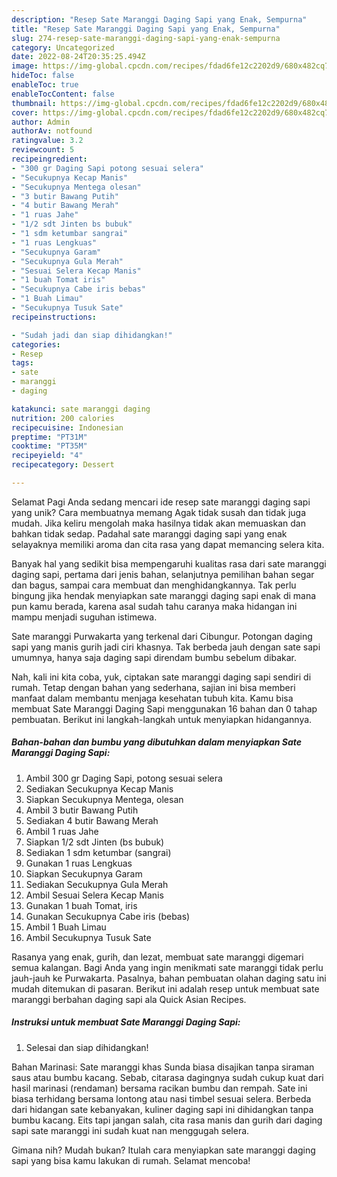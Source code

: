 ```yaml
---
description: "Resep Sate Maranggi Daging Sapi yang Enak, Sempurna"
title: "Resep Sate Maranggi Daging Sapi yang Enak, Sempurna"
slug: 274-resep-sate-maranggi-daging-sapi-yang-enak-sempurna
category: Uncategorized
date: 2022-08-24T20:35:25.494Z
image: https://img-global.cpcdn.com/recipes/fdad6fe12c2202d9/680x482cq70/sate-maranggi-daging-sapi-foto-resep-utama.jpg
hideToc: false
enableToc: true
enableTocContent: false
thumbnail: https://img-global.cpcdn.com/recipes/fdad6fe12c2202d9/680x482cq70/sate-maranggi-daging-sapi-foto-resep-utama.jpg
cover: https://img-global.cpcdn.com/recipes/fdad6fe12c2202d9/680x482cq70/sate-maranggi-daging-sapi-foto-resep-utama.jpg
author: Admin
authorAv: notfound
ratingvalue: 3.2
reviewcount: 5
recipeingredient:
- "300 gr Daging Sapi potong sesuai selera"
- "Secukupnya Kecap Manis"
- "Secukupnya Mentega olesan"
- "3 butir Bawang Putih"
- "4 butir Bawang Merah"
- "1 ruas Jahe"
- "1/2 sdt Jinten bs bubuk"
- "1 sdm ketumbar sangrai"
- "1 ruas Lengkuas"
- "Secukupnya Garam"
- "Secukupnya Gula Merah"
- "Sesuai Selera Kecap Manis"
- "1 buah Tomat iris"
- "Secukupnya Cabe iris bebas"
- "1 Buah Limau"
- "Secukupnya Tusuk Sate"
recipeinstructions:

- "Sudah jadi dan siap dihidangkan!"
categories:
- Resep
tags:
- sate
- maranggi
- daging

katakunci: sate maranggi daging 
nutrition: 200 calories
recipecuisine: Indonesian
preptime: "PT31M"
cooktime: "PT35M"
recipeyield: "4"
recipecategory: Dessert

---
```



Selamat Pagi Anda sedang mencari ide resep sate maranggi daging sapi yang unik? Cara membuatnya memang Agak tidak susah dan tidak juga mudah. Jika keliru mengolah maka hasilnya tidak akan memuaskan dan bahkan tidak sedap. Padahal sate maranggi daging sapi yang enak selayaknya memiliki aroma dan cita rasa yang dapat memancing selera kita.


Banyak hal yang sedikit bisa mempengaruhi kualitas rasa dari sate maranggi daging sapi, pertama dari jenis bahan, selanjutnya pemilihan bahan segar dan bagus, sampai cara membuat dan menghidangkannya. Tak perlu bingung jika hendak menyiapkan sate maranggi daging sapi enak di mana pun kamu berada, karena asal sudah tahu caranya maka hidangan ini mampu menjadi suguhan istimewa.

Sate maranggi Purwakarta yang terkenal dari Cibungur. Potongan daging sapi yang manis gurih jadi ciri khasnya. Tak berbeda jauh dengan sate sapi umumnya, hanya saja daging sapi direndam bumbu sebelum dibakar.


Nah, kali ini kita coba, yuk, ciptakan sate maranggi daging sapi sendiri di rumah. Tetap dengan bahan yang sederhana, sajian ini bisa memberi manfaat dalam membantu menjaga kesehatan tubuh kita. Kamu bisa membuat Sate Maranggi Daging Sapi menggunakan 16 bahan dan 0 tahap pembuatan. Berikut ini langkah-langkah untuk menyiapkan hidangannya.

<!--inarticleads1-->

##### Bahan-bahan dan bumbu yang dibutuhkan dalam menyiapkan Sate Maranggi Daging Sapi:

1. Ambil 300 gr Daging Sapi, potong sesuai selera
1. Sediakan Secukupnya Kecap Manis
1. Siapkan Secukupnya Mentega, olesan
1. Ambil 3 butir Bawang Putih
1. Sediakan 4 butir Bawang Merah
1. Ambil 1 ruas Jahe
1. Siapkan 1/2 sdt Jinten (bs bubuk)
1. Sediakan 1 sdm ketumbar (sangrai)
1. Gunakan 1 ruas Lengkuas
1. Siapkan Secukupnya Garam
1. Sediakan Secukupnya Gula Merah
1. Ambil Sesuai Selera Kecap Manis
1. Gunakan 1 buah Tomat, iris
1. Gunakan Secukupnya Cabe iris (bebas)
1. Ambil 1 Buah Limau
1. Ambil Secukupnya Tusuk Sate


Rasanya yang enak, gurih, dan lezat, membuat sate maranggi digemari semua kalangan. Bagi Anda yang ingin menikmati sate maranggi tidak perlu jauh-jauh ke Purwakarta. Pasalnya, bahan pembuatan olahan daging satu ini mudah ditemukan di pasaran. Berikut ini adalah resep untuk membuat sate maranggi berbahan daging sapi ala Quick Asian Recipes. 

<!--inarticleads2-->

##### Instruksi untuk membuat Sate Maranggi Daging Sapi:


1. Selesai dan siap dihidangkan!

Bahan Marinasi: Sate maranggi khas Sunda biasa disajikan tanpa siraman saus atau bumbu kacang. Sebab, citarasa dagingnya sudah cukup kuat dari hasil marinasi (rendaman) bersama racikan bumbu dan rempah. Sate ini biasa terhidang bersama lontong atau nasi timbel sesuai selera. Berbeda dari hidangan sate kebanyakan, kuliner daging sapi ini dihidangkan tanpa bumbu kacang. Eits tapi jangan salah, cita rasa manis dan gurih dari daging sapi sate maranggi ini sudah kuat nan menggugah selera. 

Gimana nih? Mudah bukan? Itulah cara menyiapkan sate maranggi daging sapi yang bisa kamu lakukan di rumah. Selamat mencoba!
